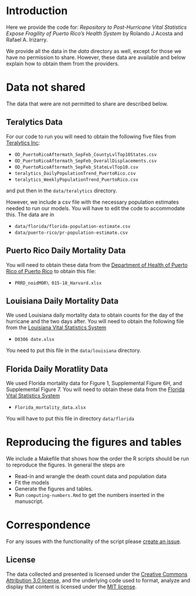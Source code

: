 # Introduction

Here we provide the code for: 
_Repository to Post-Hurricane Vital Statistics Expose Fragility of Puerto Rico’s Health System_ by Rolando J Acosta and Rafael A. Irizarry.

We provide all the data in the _data_ directory as well, except for those we have no permission to share. However, these data are available and below explain how to obtain them from the providers.

# Data not shared

The data that were are not permitted to share are described below. 

## Teralytics Data

For our code to run you will need to obtain the following five files from [Teralytics Inc](https://www.teralytics.net/):

* `OD_PuertoRicoAftermath_SepFeb_CountyLvlTop10States.csv`
* `OD_PuertoRicoAftermath_SepFeb_OverallDisplacements.csv`
* `OD_PuertoRicoAftermath_SepFeb_StateLvlTop10.csv`
* `teralytics_DailyPopulationTrend_PuertoRico.csv`
* `teralytics_WeeklyPopulationTrend_PuertoRico.csv`

and put then in the `data/teralytics`  directory.

However, we include a csv file with the necessary population estimates needed to run our models. You will have to edit the code to accommodate this. The data are in

* `data/florida/florida-population-estimate.csv`
* `data/puerto-rico/pr-population-estimate.csv`

## Puerto Rico Daily Mortality Data

You will need to obtain these data from the [Department of Health of Puerto Rico of Puerto Rico](http://www.salud.gov.pr/Pages/Home.aspx) to obtain this file:

* `PRRD_noidMOR\ 015-18_Harvard.xlsx`

## Louisiana Daily Mortality Data

We used Louisiana daily mortality data to obtain counts for the day of the hurricane and the two days after. You will need to obtain the following file from the [Louisiana Vital Statistics System](http://ldh.la.gov)

* `D0306 date.xlsx` 
 
You need to put this file in the `data/louisiana` directory.


## Florida Daily Moratlity Data

We used Florida mortality data for Figure 1, Supplemental Figure 6H, and Supplemental Figure 7. You will need to obtain these data from the [Florida Vital Statistics System](http://www.floridahealth.gov)

* `Florida_mortality_data.xlsx`

You will have to put this file in directory `data/florida`


# Reproducing the figures and tables

We include a Makefile that shows how the order the R scripts should be run to reproduce the figures. In general the steps are

* Read-in and wrangle the death count data and population data
* Fit the models
* Generate the figures and tables.
* Run `computing-numbers.Rmd` to get the numbers inserted in the manuscript.
# Correspondence
For any issues with the functionality of the script please [create an issue](https://github.com/rafalab/maria/issues).

## License
The data collected and presented is licensed under the [Creative Commons Attribution 3.0 license](http://creativecommons.org/licenses/by/3.0/us/deed.en_US), and the underlying code used to format, analyze and display that content is licensed under the [MIT license](http://opensource.org/licenses/mit-license.php).
 
 
 
 
 
